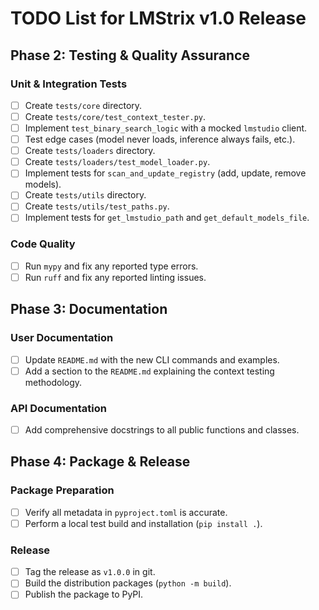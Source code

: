 # TODO List for LMStrix v1.0 Release

## Phase 2: Testing & Quality Assurance

### Unit & Integration Tests
- [ ] Create `tests/core` directory.
- [ ] Create `tests/core/test_context_tester.py`.
- [ ] Implement `test_binary_search_logic` with a mocked `lmstudio` client.
- [ ] Test edge cases (model never loads, inference always fails, etc.).
- [ ] Create `tests/loaders` directory.
- [ ] Create `tests/loaders/test_model_loader.py`.
- [ ] Implement tests for `scan_and_update_registry` (add, update, remove models).
- [ ] Create `tests/utils` directory.
- [ ] Create `tests/utils/test_paths.py`.
- [ ] Implement tests for `get_lmstudio_path` and `get_default_models_file`.

### Code Quality
- [ ] Run `mypy` and fix any reported type errors.
- [ ] Run `ruff` and fix any reported linting issues.

## Phase 3: Documentation

### User Documentation
- [ ] Update `README.md` with the new CLI commands and examples.
- [ ] Add a section to the `README.md` explaining the context testing methodology.

### API Documentation
- [ ] Add comprehensive docstrings to all public functions and classes.

## Phase 4: Package & Release

### Package Preparation
- [ ] Verify all metadata in `pyproject.toml` is accurate.
- [ ] Perform a local test build and installation (`pip install .`).

### Release
- [ ] Tag the release as `v1.0.0` in git.
- [ ] Build the distribution packages (`python -m build`).
- [ ] Publish the package to PyPI.
